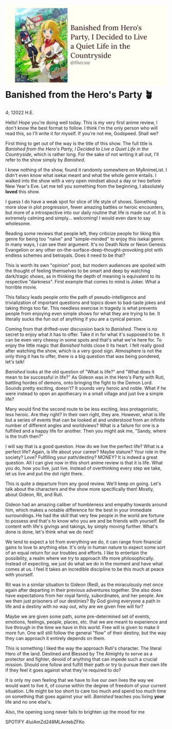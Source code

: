 ![preview](./preview.png)
Banished from the Hero\'s Party 🪴
=================================

4; 12022 H.E.

Hello! Hope you\'re doing well today. This is my very first anime
review, I don\'t know the best format to follow. I think I\'m the only
person who will read this, so I\'ll write it for myself. If you\'re not
me, Godspeed. Shall we?

First thing to get out of the way is the title of this show. The full
title is *Banished from the Hero\'s Party, I Decided to Live a Quiet
Life in the Countryside*, which is rather long. For the sake of not
writing it all out, I\'ll refer to the show simply by *Banished*.

I knew nothing of the show, found it randomly somewhere on MyAnimeList.
I didn\'t even know what isekai meant and what the whole genre entails.
I walked into the show with a very open mindset about a day or two
before New Year\'s Eve. Let me tell you something from the beginning, I
absolutely **loved** this show.

I guess I do have a weak spot for slice of life style of shows.
Something more slow in plot progression, fewer amazing battles or heroic
encounters, but more of a introspective into our daily routine that life
is made out of. It is extremely calming and simply... welcoming! I would
even dare to say wholesome.

Reading some reviews that people left, they criticize people for liking
this genre for being too \"naïve\" and \"simple-minded\" to enjoy this
isekai genre. In many ways, I can see their argument. It\'s no Death
Note or Neon Genesis Evangelion or any other
on-the-surface-deep-thought-provoking plot with endless schemes and
betrayals. Does it need to be that?

This is worth its own \"opinion\" post, but modern audiences are spoiled
with the thought of feeling themselves to be smart and deep by watching
dark/tragic shows, as in thinking the depth of meaning is equivalent to
its respective \"darkness\". First example that comes to mind is Joker.
What a horrible movie.

This fallacy leads people onto the path of pseudo-intelligence and
trivialization of important questions and topics down to bad-taste jokes
and taking things too far. This needless exercise in tragedy is what
prevents people from enjoying even simple shows for what they are trying
to be. It literally sucks the fun out of anything if you are a cynical
person.

Coming from that drifted-over discussion back to *Banished*. There is no
secret to enjoy what it has to offer. Take it in for what it\'s supposed
to be. It can be even very cheesy in some spots and that\'s what we\'re
here for. To enjoy the little magic that *Banished* holds close it its
heart. I felt really good after watching the show, which is a very good
sign. Atmosphere is not the only thing it has to offer, there is a big
question that was being pondered, let\'s talk!

*Banished* looks at the old question of \"What is life?\" and \"What
does it mean to be successful in life?\" As Gideon was in the Hero\'s
Party with Ruti, battling hordes of demons, onto bringing the fight to
the Demon Lord. Sounds pretty exciting, doesn\'t? It sounds very heroic
and noble. What if he were instead to open an apothecary in a small
village and just live a simple life?

Many would find the second route to be less exciting, less
protagonistic, less heroic. Are they right? In their own right, they
are. However, what is life but a series of events that can be looked at
and understood from an infinite number of different angles and
worldviews? What is a failure for one is a fulfilled and a happy life
for another. Then you might ask me, \"Sandy, where is the truth then?\"

I will say that is a good question. How do we live the perfect life?
What is a perfect life? Again, is life about your career? Maybe stature?
Your role in the society? Love? Fulfilling your path/destiny? MONEY? It
is indeed a great question. All I can give now in this short anime
review is that it is life. What you do, how you live, just live. Instead
of overthinking every step we take, let us live and put the dot right
there.

This is quite a departure from any good review. We\'ll keep on going.
Let\'s talk about the characters and the show more specifically then!
Mostly, about Gideon, Rit, and Ruti.

Gideon had an amazing caliber of humbleness and empathy towards around
him, which makes a notable difference for the best in your immediate
surroundings. He had the skill that very few people in the world are
fortune to possess and that\'s to know who you are and be friends with
yourself. Be content with life\'s givings and takings, by simply moving
further. What\'s done is done, let\'s think what we do next!

We tend to expect a lot from everything we do, it can range from
financial gains to love to anything else. It\'s only in human nature to
expect some sort of an equal return for our troubles and efforts. I like
to entertain the possibility, a realm where we try to approach life more
philosophically. Instead of expecting, we just do what we do in the
moment and have what comes at us. I feel it takes an incredible
discipline to be this much at peace with yourself.

Rit was in a similar situation to Gideon (Red), as the miraculously met
once again after departing in their previous adventures together. She
also does have expectations from her royal family, subordinates, and her
people. Are we then just prisoners of our destinies? By God giving
everyone a path in life and a destiny with no way out, why are we given
free will for?

Maybe we are given some path, some pre-determined set of events,
emotions, feelings, people, places, etc. that we are meant to experience
and live through in the time we have in this world. Free will is given
to make it more fun. One will still follow the general \"flow\" of their
destiny, but the way they can approach it entirely depends on them.

This is something I liked the way the approach Ruti\'s character. The
literal Hero of the land. Destined and Blessed by The Almighty to serve
as a protector and fighter, devoid of anything that can impede such a
crucial mission. Should one follow and fulfill their path or try to
pursue their own life if they feel it goes against what they\'re
required to do?

It is only my own feeling that we have to live our own lives the way we
would want to live it, of course within the degree of freedom of your
current situation. Life might be too short to care too much and spend
too much time on something that goes against your will. *Banished*
teaches you living **your** life and no one else\'s.

Also, the opening song never fails to brighten up the mood for me

SPOTIFY 4IuiAmZd248MLAntebZFKo
